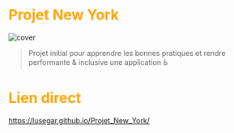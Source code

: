 # <font color="orange">Projet New York</font>
![cover](https://i.imgur.com/SESNTXJ.jpg)
>Projet initial pour apprendre les bonnes pratiques et rendre performante &amp; inclusive une application ♿️

# <font color="orange">Lien direct</font>
https://lusegar.github.io/Projet_New_York/
